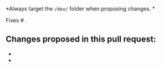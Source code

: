 *Always target the `/dev/` folder when proposing changes. *

Fixes # .

Changes proposed in this pull request:
-
-
-
